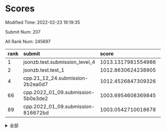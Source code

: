 # Scores

Modified Time: 2022-02-23 19:19:35

Submit Num: 207

All Rank Num: 245697

| rank |               submit               |       score        |       sigma        | pk_num |
| :--- | :--------------------------------- | :----------------- | :----------------- | :----- |
| 1    | jsonzb.test.submission_level_4     | 1013.1317981554986 | 0.7893001705614474 | 4749   |
| 2    | jsonzb.test.test_1                 | 1012.8630624238905 | 0.7951054210911179 | 4743   |
| 4    | cpp.21_12_24.submission-2b2ea0d7   | 1012.4526847309326 | 0.7704176225784165 | 4748   |
| 66   | cpp.2022_01_09.submission-5b0e3de2 | 1003.6954608369845 | 0.7178391098539528 | 4746   |
| 89   | cpp.2022_01_09.submission-816672bd | 1003.0542710018678 | 0.7143116814743437 | 4745   |


<details>
<summary>全部</summary>

| rank |                 submit                 |       score        |       sigma        | pk_num |
| :--- | :------------------------------------- | :----------------- | :----------------- | :----- |
| 1    | jsonzb.test.submission_level_4         | 1013.1317981554986 | 0.7893001705614474 | 4749   |
| 2    | jsonzb.test.test_1                     | 1012.8630624238905 | 0.7951054210911179 | 4743   |
| 3    | gobigger.level_3.submission_level_3_8  | 1012.5797774512281 | 0.7980647238952212 | 4751   |
| 4    | cpp.21_12_24.submission-2b2ea0d7       | 1012.4526847309326 | 0.7704176225784165 | 4748   |
| 5    | gobigger.level_3.submission_level_3_25 | 1011.380224849489  | 0.7906329917005542 | 4749   |
| 6    | gobigger.level_3.submission_level_3_24 | 1011.3649074059158 | 0.7624027725074901 | 4749   |
| 7    | gobigger.level_3.submission_level_3_39 | 1011.2212748996276 | 0.7372971842784944 | 4743   |
| 8    | gobigger.level_3.submission_level_3_14 | 1011.1021506591778 | 0.765460801179222  | 4748   |
| 9    | gobigger.level_3.submission_level_3_11 | 1011.025665074818  | 0.8060408491334599 | 4751   |
| 10   | gobigger.level_3.submission_level_3_32 | 1010.8829524945918 | 0.7563150977741129 | 4744   |
| 11   | gobigger.level_3.submission_level_3_37 | 1010.8467637745164 | 0.76318406641011   | 4750   |
| 12   | gobigger.level_3.submission_level_3_48 | 1010.8248385838187 | 0.7937398889633678 | 4749   |
| 13   | gobigger.level_3.submission_level_3_34 | 1010.7236526176883 | 0.7644879613139558 | 4747   |
| 14   | gobigger.level_3.submission_level_3_36 | 1010.708446832176  | 0.7593585730730178 | 4746   |
| 15   | gobigger.level_3.submission_level_3_13 | 1010.5831086709018 | 0.7548086498089484 | 4744   |
| 16   | gobigger.level_3.submission_level_3_30 | 1010.5580877528047 | 0.7736852359915043 | 4744   |
| 17   | gobigger.level_3.submission_level_3_26 | 1010.4543834751684 | 0.7612026006802098 | 4749   |
| 18   | gobigger.level_3.submission_level_3_16 | 1010.4018260771672 | 0.751633194363423  | 4745   |
| 19   | gobigger.level_3.submission_level_3_21 | 1010.2817623286753 | 0.7691697616537652 | 4750   |
| 20   | gobigger.level_3.submission_level_3_20 | 1010.2653721126927 | 0.7636697273426323 | 4748   |
| 21   | gobigger.level_3.submission_level_3_22 | 1010.2039487715482 | 0.7575314069853235 | 4751   |
| 22   | gobigger.level_3.submission_level_3_47 | 1010.128909464015  | 0.7603888732225057 | 4746   |
| 23   | gobigger.level_3.submission_level_3_43 | 1010.0323468021281 | 0.7462465517505046 | 4745   |
| 24   | gobigger.level_3.submission_level_3_15 | 1010.0207605899894 | 0.747327078363674  | 4751   |
| 25   | gobigger.level_3.submission_level_3_9  | 1010.0041920200867 | 0.7512420082544591 | 4746   |
| 26   | gobigger.level_3.submission_level_3_41 | 1009.9998183777403 | 0.7629838831376229 | 4746   |
| 27   | gobigger.level_3.submission_level_3_17 | 1009.973406795908  | 0.7763801744029954 | 4751   |
| 28   | gobigger.level_3.submission_level_3_0  | 1009.9235890452879 | 0.7765613655186165 | 4755   |
| 29   | gobigger.level_3.submission_level_3_10 | 1009.882485690034  | 0.7562449207665337 | 4745   |
| 30   | gobigger.level_3.submission_level_3_4  | 1009.8387088215499 | 0.7501834526459455 | 4746   |
| 31   | gobigger.level_3.submission_level_3_35 | 1009.8136238080806 | 0.7869232357149646 | 4746   |
| 32   | gobigger.level_3.submission_level_3_27 | 1009.7699105490758 | 0.7606364626358336 | 4745   |
| 33   | gobigger.level_3.submission_level_3_1  | 1009.719134303399  | 0.7631988518357921 | 4751   |
| 34   | gobigger.level_3.submission_level_3_44 | 1009.6256043214202 | 0.766970606563374  | 4751   |
| 35   | gobigger.level_3.submission_level_3_33 | 1009.6235791366906 | 0.7399759647725586 | 4746   |
| 36   | gobigger.level_3.submission_level_3_5  | 1009.5983571946105 | 0.7582371221225114 | 4753   |
| 37   | gobigger.level_3.submission_level_3_7  | 1009.5876752644372 | 0.7577988110140675 | 4744   |
| 38   | gobigger.level_3.submission_level_3_3  | 1009.5758553280523 | 0.7373388005420273 | 4750   |
| 39   | gobigger.level_3.submission_level_3_42 | 1009.5233643355941 | 0.7515580226344107 | 4748   |
| 40   | gobigger.level_3.submission_level_3_2  | 1009.4304620550544 | 0.7512836609430443 | 4745   |
| 41   | gobigger.level_3.submission_level_3_40 | 1009.408846635651  | 0.7538896752110517 | 4750   |
| 42   | gobigger.level_3.submission_level_3_38 | 1009.3632595907112 | 0.7788654486437905 | 4747   |
| 43   | gobigger.level_3.submission_level_3_23 | 1009.2114962908865 | 0.7514367036058004 | 4748   |
| 44   | gobigger.level_3.submission_level_3_46 | 1009.1521111474138 | 0.7649145753017482 | 4747   |
| 45   | gobigger.level_3.submission_level_3_6  | 1009.0626687874284 | 0.7485616646466944 | 4754   |
| 46   | gobigger.level_3.submission_level_3_18 | 1008.9887162101259 | 0.7556743436040358 | 4745   |
| 47   | gobigger.level_3.submission_level_3_45 | 1008.8354547336293 | 0.7518037411804678 | 4744   |
| 48   | gobigger.level_3.submission_level_3_49 | 1008.7941127051779 | 0.7384595041063099 | 4749   |
| 49   | gobigger.level_3.submission_level_3_31 | 1008.7681362775176 | 0.7453247646108074 | 4747   |
| 50   | gobigger.level_3.submission_level_3_12 | 1008.5618337518251 | 0.7411189398467072 | 4744   |
| 51   | gobigger.level_3.submission_level_3_29 | 1008.5613933821386 | 0.7487597836623016 | 4747   |
| 52   | gobigger.level_3.submission_level_3_28 | 1008.4423160271909 | 0.7426382447879823 | 4751   |
| 53   | gobigger.level_3.submission_level_3_19 | 1008.0722493166452 | 0.7246103716667186 | 4748   |
| 54   | gobigger.level_1.submission_level_1_0  | 1004.584179609003  | 0.7071923182145717 | 4745   |
| 55   | gobigger.level_1.submission_level_1_13 | 1004.3959582050884 | 0.7191472650748424 | 4745   |
| 56   | gobigger.level_1.submission_level_1_32 | 1004.2309418904847 | 0.7227739163824952 | 4743   |
| 57   | gobigger.level_1.submission_level_1_25 | 1004.138951408408  | 0.7161068707793464 | 4747   |
| 58   | gobigger.level_1.submission_level_1_23 | 1004.0711599856986 | 0.7402143990400339 | 4746   |
| 59   | gobigger.level_1.submission_level_1_48 | 1004.0705559768726 | 0.7087818280357232 | 4748   |
| 60   | gobigger.level_1.submission_level_1_38 | 1004.0343823230648 | 0.7183299260449904 | 4748   |
| 61   | gobigger.level_1.submission_level_1_3  | 1003.9811564121998 | 0.7191853384744712 | 4749   |
| 62   | gobigger.level_1.submission_level_1_20 | 1003.8727022856351 | 0.72003627752466   | 4752   |
| 63   | gobigger.level_1.submission_level_1_43 | 1003.8724948872451 | 0.7279618850345221 | 4745   |
| 64   | gobigger.level_1.submission_level_1_12 | 1003.7892876134998 | 0.7166253493921324 | 4746   |
| 65   | gobigger.level_1.submission_level_1_26 | 1003.7842986418334 | 0.7220775752527233 | 4753   |
| 66   | cpp.2022_01_09.submission-5b0e3de2     | 1003.6954608369845 | 0.7178391098539528 | 4746   |
| 67   | gobigger.level_1.submission_level_1_4  | 1003.6308256668058 | 0.7293673954849919 | 4751   |
| 68   | gobigger.level_1.submission_level_1_31 | 1003.6067075949309 | 0.7173310017112344 | 4744   |
| 69   | gobigger.level_1.submission_level_1_19 | 1003.5798437871705 | 0.7192749237646282 | 4745   |
| 70   | gobigger.level_1.submission_level_1_33 | 1003.5620266361642 | 0.7229517348144464 | 4752   |
| 71   | gobigger.level_1.submission_level_1_24 | 1003.5272111714878 | 0.7166863193728367 | 4747   |
| 72   | gobigger.level_1.submission_level_1_29 | 1003.5108915611785 | 0.7207490796957    | 4751   |
| 73   | gobigger.level_1.submission_level_1_11 | 1003.4964919156807 | 0.7151077507540613 | 4752   |
| 74   | gobigger.level_1.submission_level_1_27 | 1003.4962350483554 | 0.7174892910950388 | 4743   |
| 75   | gobigger.level_1.submission_level_1_37 | 1003.4365865243511 | 0.7153198412623482 | 4747   |
| 76   | gobigger.level_1.submission_level_1_14 | 1003.4048849940848 | 0.7135118101406429 | 4747   |
| 77   | gobigger.level_1.submission_level_1_28 | 1003.386981748609  | 0.7156964147135636 | 4745   |
| 78   | gobigger.level_1.submission_level_1_16 | 1003.3838663317115 | 0.7124471476141745 | 4750   |
| 79   | gobigger.level_1.submission_level_1_39 | 1003.3319000647466 | 0.7098831456460156 | 4749   |
| 80   | gobigger.level_1.submission_level_1_10 | 1003.3206038072146 | 0.7147134548548668 | 4752   |
| 81   | gobigger.level_1.submission_level_1_22 | 1003.3180809049583 | 0.716359332334767  | 4747   |
| 82   | gobigger.level_1.submission_level_1_1  | 1003.2910652165125 | 0.7086871502393394 | 4745   |
| 83   | gobigger.level_1.submission_level_1_2  | 1003.2875516780255 | 0.7131113845552332 | 4750   |
| 84   | gobigger.level_1.submission_level_1_42 | 1003.2456737727285 | 0.7153191492727651 | 4746   |
| 85   | gobigger.level_1.submission_level_1_46 | 1003.2177944090215 | 0.7219719900803977 | 4749   |
| 86   | gobigger.level_1.submission_level_1_15 | 1003.1477210760322 | 0.7149861165812025 | 4747   |
| 87   | gobigger.level_1.submission_level_1_44 | 1003.1083606131041 | 0.7119992905528548 | 4749   |
| 88   | gobigger.level_1.submission_level_1_45 | 1003.0681036153896 | 0.716966136686424  | 4743   |
| 89   | cpp.2022_01_09.submission-816672bd     | 1003.0542710018678 | 0.7143116814743437 | 4745   |
| 90   | gobigger.level_1.submission_level_1_18 | 1003.0396093448848 | 0.7215008721047584 | 4744   |
| 91   | gobigger.level_1.submission_level_1_6  | 1003.0378346254237 | 0.7187294852268917 | 4745   |
| 92   | gobigger.level_1.submission_level_1_41 | 1002.9981733291722 | 0.7237025846559978 | 4749   |
| 93   | gobigger.level_1.submission_level_1_34 | 1002.9746873258904 | 0.722711675112798  | 4746   |
| 94   | gobigger.level_1.submission_level_1_35 | 1002.9251703759612 | 0.7226202559747321 | 4748   |
| 95   | gobigger.level_1.submission_level_1_36 | 1002.9247152256007 | 0.717232565892291  | 4745   |
| 96   | gobigger.level_1.submission_level_1_5  | 1002.7911812757785 | 0.7144936783242709 | 4749   |
| 97   | gobigger.level_1.submission_level_1_8  | 1002.6876585178007 | 0.7119639034867463 | 4751   |
| 98   | gobigger.level_1.submission_level_1_7  | 1002.6770317985417 | 0.7130772080979063 | 4743   |
| 99   | gobigger.level_1.submission_level_1_21 | 1002.6582629471038 | 0.7148350222303497 | 4746   |
| 100  | gobigger.level_1.submission_level_1_47 | 1002.6456662667163 | 0.7144456832845317 | 4747   |
| 101  | gobigger.level_1.submission_level_1_30 | 1002.5235161218835 | 0.7060516267853767 | 4753   |
| 102  | gobigger.level_1.submission_level_1_49 | 1002.3686787774585 | 0.7204886837311    | 4743   |
| 103  | gobigger.level_1.submission_level_1_40 | 1001.8329724884243 | 0.711991891749293  | 4749   |
| 104  | gobigger.level_1.submission_level_1_17 | 1001.7762455411464 | 0.7103988230897901 | 4748   |
| 105  | gobigger.level_1.submission_level_1_9  | 1001.5185213211797 | 0.7238473195806622 | 4751   |
| 106  | gobigger.random.submission_random_38   | 997.4204971080983  | 0.7080588744267473 | 4748   |
| 107  | gobigger.random.submission_random_7    | 996.9280254698612  | 0.7137655247963965 | 4746   |
| 108  | gobigger.random.submission_random_36   | 996.9240939786516  | 0.7066203891113265 | 4754   |
| 109  | gobigger.random.submission_random_27   | 996.7395319302891  | 0.7176655765376563 | 4749   |
| 110  | gobigger.random.submission_random_12   | 996.6460710842491  | 0.7091419223014043 | 4747   |
| 111  | gobigger.random.submission_random_2    | 996.6406155464558  | 0.7055016835478777 | 4745   |
| 112  | gobigger.random.submission_random_19   | 996.600032300584   | 0.6987448199008455 | 4747   |
| 113  | gobigger.random.submission_random_41   | 996.5812677145694  | 0.7048628411668082 | 4753   |
| 114  | gobigger.random.submission_random_24   | 996.5547274561031  | 0.7077018189090436 | 4749   |
| 115  | gobigger.random.submission_random_42   | 996.5102817750468  | 0.716828534094825  | 4742   |
| 116  | gobigger.random.submission_random_4    | 996.4934145846095  | 0.7029331575623187 | 4750   |
| 117  | gobigger.random.submission_random_25   | 996.4779051872229  | 0.7160741233911333 | 4749   |
| 118  | gobigger.random.submission_random_44   | 996.4309536933738  | 0.7073609395857832 | 4747   |
| 119  | gobigger.random.submission_random_23   | 996.3649715293102  | 0.712567670035341  | 4750   |
| 120  | gobigger.random.submission_random_14   | 996.2274419886663  | 0.7192711294461537 | 4746   |
| 121  | gobigger.random.submission_random_40   | 996.2089116582433  | 0.7060724786156328 | 4744   |
| 122  | gobigger.random.submission_random_16   | 996.2039810539989  | 0.7080948615571455 | 4753   |
| 123  | gobigger.random.submission_random_0    | 996.1245918608469  | 0.7220339502329058 | 4745   |
| 124  | gobigger.random.submission_random_17   | 996.1182312302551  | 0.7000833505119932 | 4749   |
| 125  | gobigger.random.submission_random_11   | 996.1166154194909  | 0.7118791462696245 | 4749   |
| 126  | gobigger.random.submission_random_43   | 996.1017841481422  | 0.7170837103504865 | 4751   |
| 127  | gobigger.random.submission_random_15   | 996.0835020442321  | 0.711362099685444  | 4747   |
| 128  | gobigger.random.submission_random_22   | 995.8971761245709  | 0.7194493748491655 | 4747   |
| 129  | gobigger.random.submission_random_29   | 995.8811586272228  | 0.7013004097159679 | 4748   |
| 130  | gobigger.random.submission_random_10   | 995.8349362211751  | 0.700018252507776  | 4748   |
| 131  | gobigger.random.submission_random_39   | 995.8222490765854  | 0.7144864366377386 | 4746   |
| 132  | gobigger.random.submission_random_13   | 995.8153241549227  | 0.7260891700611012 | 4744   |
| 133  | gobigger.random.submission_random_26   | 995.7922063810884  | 0.7181738271645791 | 4747   |
| 134  | gobigger.random.submission_random_34   | 995.7682391604266  | 0.7054177214096449 | 4747   |
| 135  | gobigger.random.submission_random_46   | 995.7557729069192  | 0.7120354110264449 | 4750   |
| 136  | gobigger.random.submission_random_6    | 995.7466161802427  | 0.7094366258071851 | 4748   |
| 137  | gobigger.random.submission_random_32   | 995.7053625882181  | 0.7004208898014602 | 4745   |
| 138  | gobigger.random.submission_random_35   | 995.6587546124296  | 0.7142269805945681 | 4751   |
| 139  | gobigger.random.submission_random_21   | 995.6539635639972  | 0.7112364863010321 | 4747   |
| 140  | gobigger.random.submission_random_33   | 995.6075311262155  | 0.7069554188915227 | 4751   |
| 141  | gobigger.random.submission_random_3    | 995.4189495526671  | 0.704195424912595  | 4749   |
| 142  | gobigger.random.submission_random_45   | 995.4089305640448  | 0.7089154974106674 | 4748   |
| 143  | gobigger.random.submission_random_48   | 995.4068676277628  | 0.7090205800588724 | 4744   |
| 144  | gobigger.random.submission_random_1    | 995.3980213354266  | 0.7306570202961358 | 4751   |
| 145  | gobigger.random.submission_random_5    | 995.2784406845279  | 0.7122850980931938 | 4747   |
| 146  | gobigger.random.submission_random_9    | 995.2666830124043  | 0.7043046065551749 | 4748   |
| 147  | gobigger.random.submission_random_30   | 995.2228864314332  | 0.7149348529725347 | 4754   |
| 148  | gobigger.random.submission_random_18   | 995.1483917094621  | 0.7403602156715905 | 4750   |
| 149  | gobigger.random.submission_random_8    | 995.1477837672119  | 0.7214255076958194 | 4746   |
| 150  | gobigger.random.submission_random_28   | 995.0109576893501  | 0.7114263256473818 | 4746   |
| 151  | gobigger.random.submission_random_47   | 994.9531777201919  | 0.7174248330925579 | 4750   |
| 152  | gobigger.random.submission_random_49   | 994.7925138477896  | 0.7158461303028488 | 4749   |
| 153  | gobigger.random.submission_random_37   | 994.7888244886361  | 0.7026841303604624 | 4753   |
| 154  | gobigger.random.submission_random_31   | 994.5844915691308  | 0.7121191779553988 | 4749   |
| 155  | gobigger.level_2.submission_level_2_37 | 994.4614400763769  | 0.7292165801944752 | 4750   |
| 156  | gobigger.level_2.submission_level_2_21 | 994.4163321939615  | 0.7514910531881794 | 4747   |
| 157  | gobigger.random.submission_random_20   | 994.3885516257825  | 0.7177131260966227 | 4749   |
| 158  | gobigger.level_2.submission_level_2_32 | 993.9156792485215  | 0.7119746454928358 | 4747   |
| 159  | gobigger.level_2.submission_level_2_15 | 993.7687341471781  | 0.731139047538646  | 4747   |
| 160  | gobigger.level_2.submission_level_2_6  | 993.7070171471154  | 0.7420807813014407 | 4748   |
| 161  | gobigger.level_2.submission_level_2_47 | 993.6457828911806  | 0.7330363245982234 | 4746   |
| 162  | gobigger.level_2.submission_level_2_22 | 993.3481523154879  | 0.7337968617859453 | 4752   |
| 163  | gobigger.level_2.submission_level_2_27 | 993.3265816183668  | 0.7284259009776962 | 4749   |
| 164  | gobigger.level_2.submission_level_2_14 | 993.1155065108521  | 0.7259612202111443 | 4743   |
| 165  | gobigger.level_2.submission_level_2_4  | 993.0550111468731  | 0.7293980093783751 | 4744   |
| 166  | gobigger.level_2.submission_level_2_16 | 992.9522847052451  | 0.7339518359359147 | 4748   |
| 167  | gobigger.level_2.submission_level_2_26 | 992.8952341397178  | 0.7771426675832576 | 4750   |
| 168  | gobigger.level_2.submission_level_2_44 | 992.863700628474   | 0.7271450890821507 | 4753   |
| 169  | gobigger.level_2.submission_level_2_25 | 992.6894156179836  | 0.7371573270823892 | 4753   |
| 170  | gobigger.level_2.submission_level_2_13 | 992.6807605192143  | 0.7397850977611883 | 4749   |
| 171  | gobigger.level_2.submission_level_2_36 | 992.6756008450425  | 0.7436364782465228 | 4746   |
| 172  | gobigger.level_2.submission_level_2_12 | 992.5401593112746  | 0.7434863465965325 | 4742   |
| 173  | gobigger.level_2.submission_level_2_31 | 992.4478812866403  | 0.7466058597974106 | 4752   |
| 174  | gobigger.level_2.submission_level_2_10 | 992.437571978249   | 0.7346548307714287 | 4748   |
| 175  | gobigger.level_2.submission_level_2_45 | 992.430113007051   | 0.7247533714849466 | 4742   |
| 176  | gobigger.level_2.submission_level_2_41 | 992.4267506753537  | 0.7513625501768569 | 4749   |
| 177  | gobigger.level_2.submission_level_2_46 | 992.3699577019788  | 0.7399349945217328 | 4751   |
| 178  | gobigger.level_2.submission_level_2_19 | 992.2797812519804  | 0.7456361972046524 | 4749   |
| 179  | gobigger.level_2.submission_level_2_0  | 992.2559058861025  | 0.7474272198390582 | 4751   |
| 180  | gobigger.level_2.submission_level_2_42 | 992.2514129636929  | 0.7341935347676284 | 4747   |
| 181  | gobigger.level_2.submission_level_2_7  | 992.1423902769191  | 0.7329190866889447 | 4750   |
| 182  | gobigger.level_2.submission_level_2_49 | 992.1336561192144  | 0.7516281426019391 | 4752   |
| 183  | gobigger.level_2.submission_level_2_23 | 992.0218852615399  | 0.7400794135237622 | 4748   |
| 184  | gobigger.level_2.submission_level_2_29 | 991.9912536899335  | 0.7495705482432091 | 4750   |
| 185  | gobigger.level_2.submission_level_2_9  | 991.9621383051862  | 0.7493886291033713 | 4745   |
| 186  | gobigger.level_2.submission_level_2_17 | 991.9153368099262  | 0.7575090145082966 | 4742   |
| 187  | gobigger.level_2.submission_level_2_1  | 991.8452839449023  | 0.7317814263406337 | 4745   |
| 188  | gobigger.level_2.submission_level_2_24 | 991.779005698476   | 0.761353057489096  | 4750   |
| 189  | gobigger.level_2.submission_level_2_3  | 991.7479100677709  | 0.7417892739675487 | 4749   |
| 190  | gobigger.level_2.submission_level_2_28 | 991.6812596739276  | 0.7425848158277485 | 4745   |
| 191  | gobigger.level_2.submission_level_2_30 | 991.6702047877375  | 0.7503197920393034 | 4748   |
| 192  | gobigger.level_2.submission_level_2_35 | 991.5793162863123  | 0.7396052155515405 | 4749   |
| 193  | gobigger.level_2.submission_level_2_48 | 991.5280626470721  | 0.729329693390067  | 4747   |
| 194  | gobigger.level_2.submission_level_2_43 | 991.482589085778   | 0.7307147199235405 | 4749   |
| 195  | gobigger.level_2.submission_level_2_8  | 991.477953343994   | 0.7582748369354344 | 4745   |
| 196  | gobigger.level_2.submission_level_2_18 | 991.4661572038376  | 0.7446300511615044 | 4747   |
| 197  | gobigger.level_2.submission_level_2_34 | 991.4363369263416  | 0.7347636892996913 | 4753   |
| 198  | gobigger.level_2.submission_level_2_5  | 991.397117942031   | 0.7373045197863819 | 4752   |
| 199  | gobigger.level_2.submission_level_2_40 | 991.2755125162596  | 0.7628613923344452 | 4745   |
| 200  | gobigger.level_2.submission_level_2_33 | 991.2609822706107  | 0.7451651485183051 | 4746   |
| 201  | gobigger.level_2.submission_level_2_39 | 991.1408998069825  | 0.7797094389878049 | 4743   |
| 202  | gobigger.level_2.submission_level_2_20 | 991.098879212456   | 0.7526944694651135 | 4745   |
| 203  | gobigger.level_2.submission_level_2_11 | 990.9415894245406  | 0.7581295933894674 | 4749   |
| 204  | gobigger.level_2.submission_level_2_38 | 990.9388216081761  | 0.770563986866888  | 4746   |
| 205  | gobigger.level_2.submission_level_2_2  | 990.6819742991256  | 0.7752351066564706 | 4747   |
| 206  | gobigger.none.submission_none_1        | 977.5353489177787  | 1.3874222548238047 | 4747   |
| 207  | gobigger.none.submission_none_0        | 976.7697191071492  | 1.3636730699116821 | 4747   |

</details>